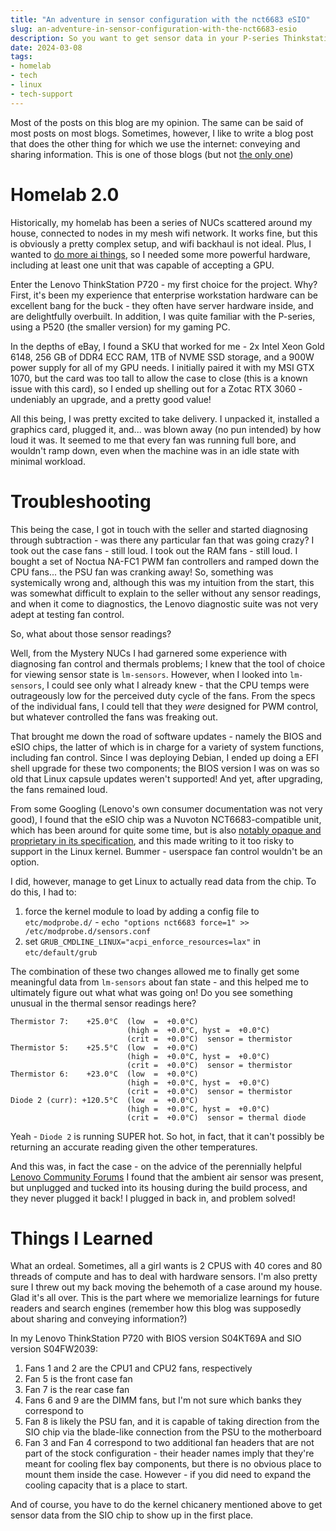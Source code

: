 ```yaml
---
title: "An adventure in sensor configuration with the nct6683 eSIO"
slug: an-adventure-in-sensor-configuration-with-the-nct6683-esio
description: So you want to get sensor data in your P-series Thinkstation?
date: 2024-03-08
tags:
- homelab
- tech
- linux
- tech-support
---
```


Most of the posts on this blog are my opinion. The same can be said of most posts on most blogs. Sometimes, however, I like to write a blog post that does the other thing for which we use the internet: conveying and sharing information. This is one of those blogs (but not [the only one](../all-about-the-senecadata-nuc5i5mybe/))

# Homelab 2.0
Historically, my homelab has been a series of NUCs scattered around my house, connected to nodes in my mesh wifi network. It works fine, but this is obviously a pretty complex setup, and wifi backhaul is not ideal. Plus, I wanted to [do more ai things](../automating-media-diet/), so I needed some more powerful hardware, including at least one unit that was capable of accepting a GPU.

Enter the Lenovo ThinkStation P720 - my first choice for the project. Why? First, it's been my experience that enterprise workstation hardware can be excellent bang for the buck - they often have server hardware inside, and are delightfully overbuilt. In addition, I was quite familiar with the P-series, using a P520 (the smaller version) for my gaming PC.

In the depths of eBay, I found a SKU that worked for me - 2x Intel Xeon Gold 6148, 256 GB of DDR4 ECC RAM, 1TB of NVME SSD storage, and a 900W power supply for all of my GPU needs. I initially paired it with my MSI GTX 1070, but the card was too tall to allow the case to close (this is a known issue with this card), so I ended up shelling out for a Zotac RTX 3060 - undeniably an upgrade, and a pretty good value!

All this being, I was pretty excited to take delivery. I unpacked it, installed a graphics card, plugged it, and... was blown away (no pun intended) by how loud it was. It seemed to me that every fan was running full bore, and wouldn't ramp down, even when the machine was in an idle state with minimal workload.

# Troubleshooting

This being the case, I got in touch with the seller and started diagnosing through subtraction - was there any particular fan that was going crazy? I took out the case fans - still loud. I took out the RAM fans - still loud. I bought a set of Noctua NA-FC1 PWM fan controllers and ramped down the CPU fans... the PSU fan was cranking away! So, something was systemically wrong and, although this was my intuition from the start, this was somewhat difficult to explain to the seller without any sensor readings, and when it come to diagnostics, the Lenovo diagnostic suite was not very adept at testing fan control.

So, what about those sensor readings?

Well, from the Mystery NUCs I had garnered some experience with diagnosing fan control and thermals problems; I knew that the tool of choice for viewing sensor state is `lm-sensors`. However, when I looked into `lm-sensors`, I could see only what I already knew - that the CPU temps were outrageously low for the perceived duty cycle of the fans. From the specs of the individual fans, I could tell that they *were* designed for PWM control, but whatever controlled the fans was freaking out.

That brought me down the road of software updates - namely the BIOS and eSIO chips, the latter of which is in charge for a variety of system functions, including fan control. Since I was deploying Debian, I ended up doing a  EFI shell upgrade for these two components; the BIOS version I was on was so old that Linux capsule updates weren't supported! And yet, after upgrading, the fans remained loud.

From some Googling (Lenovo's own consumer documentation was not very good), I found that the eSIO chip was a Nuvoton NCT6683-compatible unit, which has been around for quite some time, but is also [notably opaque and proprietary in its specification](https://docs.kernel.org/hwmon/nct6683.html), and this made writing to it too risky to support in the Linux kernel. Bummer - userspace fan control wouldn't be an option.

I did, however, manage to get Linux to actually read data from the chip. To do this, I had to:
1. force the kernel module to load by adding a config file to `etc/modprobe.d/` - `echo "options nct6683 force=1" >> /etc/modprobe.d/sensors.conf`
2. set `GRUB_CMDLINE_LINUX="acpi_enforce_resources=lax"` in `etc/default/grub`

The combination of these two changes allowed me to finally get some meaningful data from `lm-sensors` about fan state - and this helped me to ultimately figure out what what was going on! Do you see something unusual in the thermal sensor readings here?

```
Thermistor 7:    +25.0°C  (low  =  +0.0°C)
                          (high =  +0.0°C, hyst =  +0.0°C)
                          (crit =  +0.0°C)  sensor = thermistor
Thermistor 5:    +25.5°C  (low  =  +0.0°C)
                          (high =  +0.0°C, hyst =  +0.0°C)
                          (crit =  +0.0°C)  sensor = thermistor
Thermistor 6:    +23.0°C  (low  =  +0.0°C)
                          (high =  +0.0°C, hyst =  +0.0°C)
                          (crit =  +0.0°C)  sensor = thermistor
Diode 2 (curr): +120.5°C  (low  =  +0.0°C)
                          (high =  +0.0°C, hyst =  +0.0°C)
                          (crit =  +0.0°C)  sensor = thermal diode
```

Yeah - `Diode 2` is running SUPER hot. So hot, in fact, that it can't possibly be returning an accurate reading given the other temperatures. 

And this was, in fact the case - on the advice of the perennially helpful [Lenovo Community Forums](https://forums.lenovo.com/t5/ThinkStation-Workstations/P720-Loud-high-fan-speeds-mystery-diode-sensor/m-p/5295398) I found that the ambient air sensor was present, but unplugged and tucked into its housing during the build process, and they never plugged it back! I plugged in back in, and problem solved!

# Things I Learned
What an ordeal. Sometimes, all a girl wants is 2 CPUS with 40 cores and 80 threads of compute and has to deal with hardware sensors. I'm also pretty sure I threw out my back moving the behemoth of a case around my house. Glad it's all over. This is the part where we memorialize learnings for future readers and search engines (remember how this blog was supposedly about sharing and conveying information?)

In my Lenovo ThinkStation P720 with BIOS version S04KT69A and SIO version S04FW2039:

1. Fans 1 and 2 are the CPU1 and CPU2 fans, respectively
2. Fan 5 is the front case fan
3. Fan 7 is the rear case fan
4. Fans 6 and 9 are the DIMM fans, but I'm not sure which banks they correspond to
5. Fan 8 is likely the PSU fan, and it is capable of taking direction from the SIO chip via the blade-like connection from the PSU to the motherboard
6. Fan 3 and Fan 4 correspond to two additional fan headers that are not part of the stock configuration - their header names imply that they're meant for cooling flex bay components, but there is no obvious place to mount them inside the case. However - if you did need to expand the cooling capacity that is a place to start.

And of course, you have to do the kernel chicanery mentioned above to get sensor data from the SIO chip to show up in the first place.
